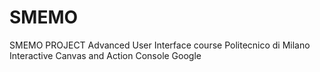 # SMEMO
SMEMO PROJECT 
Advanced User Interface course
Politecnico di Milano
Interactive Canvas and Action Console 
Google
